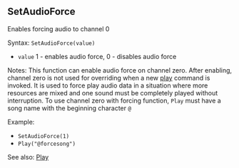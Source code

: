 ## SetAudioForce

Enables forcing audio to channel 0

Syntax: `SetAudioForce(value)`

* `value` 1 - enables audio force, 0 - disables audio force

Notes: This function can enable audio force on channel zero. After enabling, channel zero is not used for overriding when a new [play](/api-native-functions/play.md) command is invoked. It is used to force play audio data in a situation where more resources are mixed and one sound must be completely played without interruption. To use channel zero with forcing function, `Play` must have a song name with the beginning character `@`

Example:

* `SetAudioForce(1)`
* `Play("@forcesong")`

See also: [Play](/api-native-functions/play.md)

